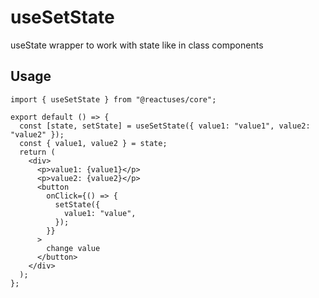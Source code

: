 # useSetState

useState wrapper to work with state like in class components

## Usage

```tsx
import { useSetState } from "@reactuses/core";

export default () => {
  const [state, setState] = useSetState({ value1: "value1", value2: "value2" });
  const { value1, value2 } = state;
  return (
    <div>
      <p>value1: {value1}</p>
      <p>value2: {value2}</p>
      <button
        onClick={() => {
          setState({
            value1: "value",
          });
        }}
      >
        change value
      </button>
    </div>
  );
};
```